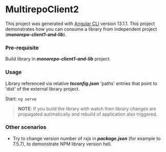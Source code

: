 # MultirepoClient2

This project was generated with [Angular CLI](https://github.com/angular/angular-cli) version 13.1.1.
This project demonstrates how you can consume a library from independent project (**_monorepo-client1-and-lib_**).

### Pre-requisite
Build library in **_monorepo-client1-and-lib_** project.

### Usage
Library referenced via relative **_tsconfig.json_** 'paths' entries that point to 'dist' of the external library project.

Start: `ng serve`

> **NOTE**: If you build the library with watch then library changes are propagated autimatically
> and rebuild of application also triggered. 

### Other scenarios
- Try to change version number of _rxjs_ in **_package.json_** (for example to 7.5.7), to demonstrate NPM library version hell.
